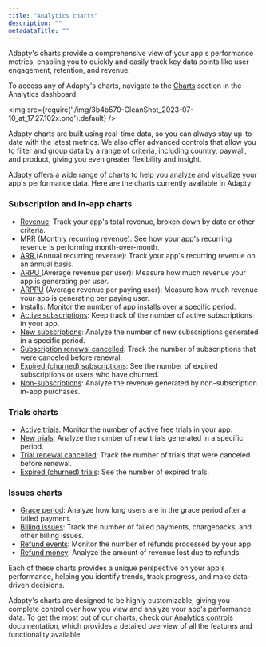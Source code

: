 ```yaml
---
title: "Analytics charts"
description: ""
metadataTitle: ""
---
```


Adapty's charts provide a comprehensive view of your app's performance metrics, enabling you to quickly and easily track key data points like user engagement, retention, and revenue. 

 To access any of Adapty's charts, navigate to the [Charts](https://app.adapty.io/analytics/charts/) section in the Analytics dashboard.


<img
  src={require('./img/3b4b570-CleanShot_2023-07-10_at_17.27.102x.png').default}
/>





Adapty charts are built using real-time data, so you can always stay up-to-date with the latest metrics. We also offer advanced controls that allow you to filter and group data by a range of criteria, including country, paywall, and product, giving you even greater flexibility and insight.

Adapty offers a wide range of charts to help you analyze and visualize your app's performance data. Here are the charts currently available in Adapty:

### Subscription and in-app charts

- [Revenue](https://docs.adapty.io/docs/revenue): Track your app's total revenue, broken down by date or other criteria.
- [MRR](https://docs.adapty.io/docs/mrr) (Monthly recurring revenue): See how your app's recurring revenue is performing month-over-month.
- [ARR ](https://docs.adapty.io/docs/arr)(Annual recurring revenue): Track your app's recurring revenue on an annual basis.
- [ARPU ](https://docs.adapty.io/docs/arpu)(Average revenue per user): Measure how much revenue your app is generating per user.
- [ARPPU](https://docs.adapty.io/docs/arppu) (Average revenue per paying user): Measure how much revenue your app is generating per paying user.
- [Installs](https://docs.adapty.io/docs/installs): Monitor the number of app installs over a specific period.
- [Active subscriptions](https://docs.adapty.io/docs/active-subscriptions): Keep track of the number of active subscriptions in your app.
- [New subscriptions](https://docs.adapty.io/docs/reactivated-subscriptions): Analyze the number of new subscriptions generated in a specific period.
- [Subscription renewal cancelled](https://docs.adapty.io/docs/cancelled-subscriptions): Track the number of subscriptions that were canceled before renewal.
- [Expired (churned) subscriptions](https://docs.adapty.io/docs/churned-expired-subscriptions): See the number of expired subscriptions or users who have churned.
- [Non-subscriptions](https://docs.adapty.io/docs/non-subscriptions): Analyze the revenue generated by non-subscription in-app purchases.

### Trials charts

- [Active trials](https://docs.adapty.io/docs/active-trials): Monitor the number of active free trials in your app.
- [New trials](https://docs.adapty.io/docs/new-trials): Analyze the number of new trials generated in a specific period.
- [Trial renewal cancelled](https://docs.adapty.io/docs/trials-renewal-cancelled): Track the number of trials that were canceled before renewal.
- [Expired (churned) trials](https://docs.adapty.io/docs/expired-churned-trials): See the number of expired trials.

### Issues charts

- [Grace period](https://docs.adapty.io/docs/grace-period): Analyze how long users are in the grace period after a failed payment.
- [Billing issues](https://docs.adapty.io/docs/billing-issue): Track the number of failed payments, chargebacks, and other billing issues.
- [Refund events](https://docs.adapty.io/docs/refund-events): Monitor the number of refunds processed by your app.
- [Refund money](https://docs.adapty.io/docs/refund-money): Analyze the amount of revenue lost due to refunds.

Each of these charts provides a unique perspective on your app's performance, helping you identify trends, track progress, and make data-driven decisions.

Adapty's charts are designed to be highly customizable, giving you complete control over how you view and analyze your app's performance data. To get the most out of our charts, check our [Analytics controls](https://docs.adapty.io/docs/controls-filters-grouping-compare-proceeds) documentation, which provides a detailed overview of all the features and functionality available.